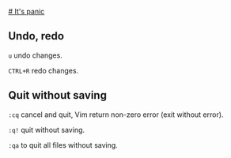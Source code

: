 [# It's panic](#It-s-panic)

## Undo, redo

`u` undo changes.

`CTRL+R` redo changes.

## Quit without saving

`:cq` cancel and quit, Vim return non-zero error (exit without error).

`:q!` quit without saving.

`:qa` to quit all files without saving.

